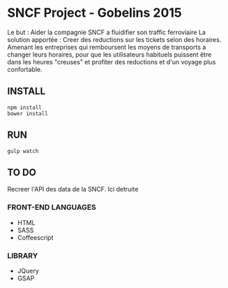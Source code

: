 # SNCF Project - Gobelins 2015

Le but : Aider la compagnie SNCF a fluidifier son traffic ferroviaire
La solution apportée : Creer des reductions sur les tickets selon des horaires. 
Amenant les entreprises qui remboursent les moyens de transports a changer leurs horaires,
pour que les utilisateurs habituels puissent être dans les heures "creuses" et profiter des reductions et d'un voyage plus confortable.

## INSTALL

```shell
npm install
bower install
```

## RUN

```shell
gulp watch
```

## TO DO 

Recreer l'API des data de la SNCF. Ici detruite



### FRONT-END LANGUAGES

  * HTML
  * SASS
  * Coffeescript 


### LIBRARY
  * JQuery
  * GSAP